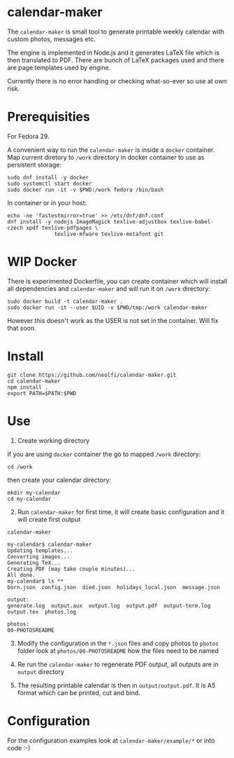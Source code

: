 calendar-maker
==============

The `calendar-maker` is small tool to generate printable weekly calendar
with custom photos, messages etc.

The engine is implemented in Node.js and it generates LaTeX file which
is then translated to PDF. There are bunch of LaTeX packages used and
there are page templates used by engine.

Currently there is no error handling or checking what-so-ever so use at own
risk. 

Prerequisities
==============

For Fedora 29.

A convenient way to run the `calendar-maker` is inside a `docker` container.
Map current diretory to `/work` directory in docker container to use as persistent
storage:

```
sudo dnf install -y docker
sudo systemctl start docker
sudo docker run -it -v $PWD:/work fedora /bin/bash
```

In container or in your host:

```
echo -ne 'fastestmirror=true' >> /etc/dnf/dnf.conf
dnf install -y nodejs ImageMagick texlive-adjustbox texlive-babel-czech xpdf texlive-pdfpages \
               texlive-mfware texlive-metafont git 
```

WIP Docker
==========

There is experimented Dockerfile, you can create container which will install all dependencies
and `calendar-maker` and will run it on `/work` directory:

```
sudo docker build -t calendar-maker .
sudo docker run -it --user $UID -v $PWD/tmp:/work calendar-maker
```

However this doesn't work as the USER is not set in the container. Will fix that soon.

Install
=======

```
git clone https://github.com/neolfi/calendar-maker.git
cd calendar-maker
npm install .
export PATH=$PATH:$PWD
```

Use
===

1. Create working directory

If you are using `docker` container the go to mapped `/work` directory:

```
cd /work
```

then create your calendar directory:

```
mkdir my-calendar
cd my-calendar
```

2. Run `calendar-maker` for first time, it will create basic configuration and
   it will create first output

```
calendar-maker
```

```
my-calendar$ calendar-maker 
Updating templates...
Converting images...
Generating TeX...
Creating PDF (may take couple minutes)...
All done.
my-calendar$ ls **
born.json  config.json  died.json  holidays_local.json  message.json

output:
generate.log  output.aux  output.log  output.pdf  output-term.log  output.tex  photos.log

photos:
00-PHOTOSREADME
```

3. Modify the configuration in the `*.json` files and copy photos to `photos` folder
   look at `photos/00-PHOTOSREADME` how the files need to be named

4. Re run the `calendar-maker` to regenerate PDF output, all outputs are in `output` directory

5. The resulting printable calendar is then in `output/output.pdf`. It is A5 format which can
   be printed, cut and bind.

Configuration
=============

For the configuration examples look at `calendar-maker/example/*` or into code :-)
